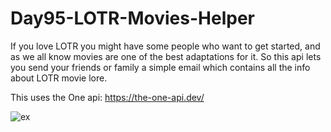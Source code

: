 # Day95-LOTR-Movies-Helper
If you love LOTR you might have some people who want to get started, and as we all know movies are one of the best adaptations for it.  So this api lets you send your friends or family a simple email which contains all the info about LOTR movie lore.

This uses the One api: https://the-one-api.dev/

![ex](https://github.com/batgit39/Day95-LOTR-Movies-Helper/assets/86790253/ddc5913b-0f2a-44b4-9ce7-d76337992fb4)
